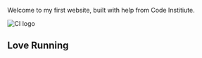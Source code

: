 Welcome to my first website,
built with help from Code Institiute.

![CI logo](https://codeinstitute.s3.amazonaws.com/fullstack/ci_logo_small.png)

## Love Running


